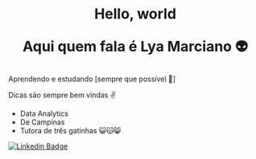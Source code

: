 
<h1 align = "center" > Hello, world 

Aqui quem fala é Lya Marciano 👽</h1>


Aprendendo e estudando [sempre que possível 🤭] 

Dicas são sempre bem vindas ✌️


 - Data Analytics
 - De Campinas
 - Tutora de três gatinhas 😺😽😸



[![Linkedin Badge](https://img.shields.io/badge/LinkedIn-0077B5?style=for-the-badge&logo=linkedin&logoColor=white&link=https://www.linkedin.com/in/lyamarciano/)](https://www.linkedin.com/in/lyamarciano/)







